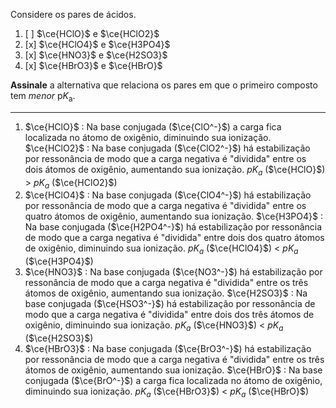 Considere os pares de ácidos.

1. [ ] $\ce{HClO}$ e $\ce{HClO2}$
2. [x] $\ce{HClO4}$ e $\ce{H3PO4}$
3. [x] $\ce{HNO3}$ e $\ce{H2SO3}$
4. [x] $\ce{HBrO3}$ e $\ce{HBrO}$

**Assinale** a alternativa que relaciona os pares em que o primeiro composto tem *menor* $\mathrm{p}K_\mathrm{a}$.

---

1. $\ce{HClO}$ : Na base conjugada ($\ce{ClO^-}$) a carga fica localizada no átomo de oxigênio, diminuindo sua ionização.
	$\ce{HClO2}$ : Na base conjugada ($\ce{ClO2^-}$) há estabilização por ressonância de modo que a carga negativa é "dividida" entre os dois átomos de oxigênio, aumentando sua ionização.
	$pK_a$ ($\ce{HClO}$) > $pK_a$ ($\ce{HClO2}$)
2. $\ce{HClO4}$ : Na base conjugada ($\ce{ClO4^-}$) há estabilização por ressonância de modo que a carga negativa é "dividida" entre os quatro átomos de oxigênio, aumentando sua ionização.
	$\ce{H3PO4}$ : Na base conjugada ($\ce{H2PO4^-}$) há estabilização por ressonância de modo que a carga negativa é "dividida" entre dois dos quatro átomos de oxigênio, diminuindo sua ionização.
	$pK_a$ ($\ce{HClO4}$) < $pK_a$ ($\ce{H3PO4}$)
3. $\ce{HNO3}$ : Na base conjugada ($\ce{NO3^-}$) há estabilização por ressonância de modo que a carga negativa é "dividida" entre os três átomos de oxigênio, aumentando sua ionização.
	$\ce{H2SO3}$ : Na base conjugada ($\ce{HSO3^-}$) há estabilização por ressonância de modo que a carga negativa é "dividida" entre dois dos três átomos de oxigênio, diminuindo sua ionização.
	$pK_a$ ($\ce{HNO3}$) < $pK_a$ ($\ce{H2SO3}$)
4. $\ce{HBrO3}$ : Na base conjugada ($\ce{BrO3^-}$) há estabilização por ressonância de modo que a carga negativa é "dividida" entre os três átomos de oxigênio, aumentando sua ionização.
	$\ce{HBrO}$ : Na base conjugada ($\ce{BrO^-}$) a carga fica localizada no átomo de oxigênio, diminuindo sua ionização.
	$pK_a$ ($\ce{HBrO3}$) < $pK_a$ ($\ce{HBrO}$)
	